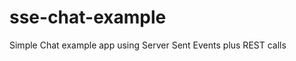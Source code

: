 sse-chat-example
================

Simple Chat example app using Server Sent Events plus REST calls
